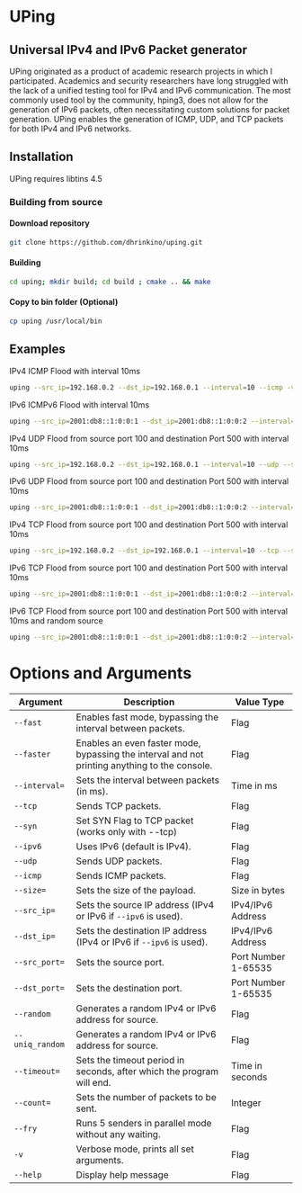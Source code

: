 # UPing
## Universal IPv4 and IPv6 Packet generator

UPing originated as a product of academic research projects in which I participated. Academics and security researchers have long struggled with the lack of a unified testing tool for IPv4 and IPv6 communication. The most commonly used tool by the community, hping3, does not allow for the generation of IPv6 packets, often necessitating custom solutions for packet generation. UPing enables the generation of ICMP, UDP, and TCP packets for both IPv4 and IPv6 networks.

## Installation

UPing requires libtins 4.5

### Building from source
#### Download repository
```bash
git clone https://github.com/dhrinkino/uping.git
```
#### Building
```bash
cd uping; mkdir build; cd build ; cmake .. && make 
```
#### Copy to bin folder (Optional)
```bash
cp uping /usr/local/bin
```

## Examples 

IPv4 ICMP Flood with interval 10ms 
```bash
uping --src_ip=192.168.0.2 --dst_ip=192.168.0.1 --interval=10 --icmp -v 
```

IPv6 ICMPv6 Flood with interval 10ms
```bash
uping --src_ip=2001:db8::1:0:0:1 --dst_ip=2001:db8::1:0:0:2 --interval=10 --icmp --ipv6 -v 
```

IPv4 UDP Flood from source port 100 and destination Port 500 with interval 10ms
```bash
uping --src_ip=192.168.0.2 --dst_ip=192.168.0.1 --interval=10 --udp --src_port=100 --dst_port=500 -v
```

IPv6 UDP Flood from source port 100 and destination Port 500 with interval 10ms
```bash
uping --src_ip=2001:db8::1:0:0:1 --dst_ip=2001:db8::1:0:0:2 --interval=10 --udp --src_port=100 --dst_port=500 --ipv6 -v

```
IPv4 TCP Flood from source port 100 and destination Port 500 with interval 10ms
```bash
uping --src_ip=192.168.0.2 --dst_ip=192.168.0.1 --interval=10 --tcp --src_port=100 --dst_port=500 --ipv6 -v 

```
IPv6 TCP Flood from source port 100 and destination Port 500 with interval 10ms
```bash
uping --src_ip=2001:db8::1:0:0:1 --dst_ip=2001:db8::1:0:0:2 --interval=10 --tcp --src_port=100 --dst_port=500 --ipv6 -v 
```

IPv6 TCP Flood from source port 100 and destination Port 500 with interval 10ms and random source
```bash
uping --src_ip=2001:db8::1:0:0:1 --dst_ip=2001:db8::1:0:0:2 --interval=10 --tcp --src_port=100 --dst_port=500 --ipv6 -v --random
```

# Options and Arguments

| Argument        | Description                                                                                   | Value Type          |
|-----------------|-----------------------------------------------------------------------------------------------|---------------------|
| `--fast`        | Enables fast mode, bypassing the interval between packets.                                    | Flag                |
| `--faster`      | Enables an even faster mode, bypassing the interval and not printing anything to the console. | Flag                |
| `--interval=`   | Sets the interval between packets (in ms).                                                    | Time in ms          |
| `--tcp`         | Sends TCP packets.                                                                            | Flag                |
| `--syn`         | Set SYN Flag to TCP packet (works only with --tcp)                                            | Flag                |
| `--ipv6`        | Uses IPv6 (default is IPv4).                                                                  | Flag                |
| `--udp`         | Sends UDP packets.                                                                            | Flag                |
| `--icmp`        | Sends ICMP packets.                                                                           | Flag                |
| `--size=`       | Sets the size of the payload.                                                                 | Size in bytes       |
| `--src_ip=`     | Sets the source IP address (IPv4 or IPv6 if `--ipv6` is used).                                | IPv4/IPv6 Address   |
| `--dst_ip=`     | Sets the destination IP address (IPv4 or IPv6 if `--ipv6` is used).                           | IPv4/IPv6 Address   |
| `--src_port=`   | Sets the source port.                                                                         | Port Number 1-65535 |
| `--dst_port=`   | Sets the destination port.                                                                    | Port Number 1-65535 |
| `--random`      | Generates a random IPv4 or IPv6 address for source.                                           | Flag                |
| `--uniq_random` | Generates a random IPv4 or IPv6 address for source.                                           | Flag                |
| `--timeout=`    | Sets the timeout period in seconds, after which the program will end.                         | Time in seconds     |
| `--count=`      | Sets the number of packets to be sent.                                                        | Integer             |
| `--fry`         | Runs 5 senders in parallel mode without any waiting.                                          | Flag                |
| `-v`            | Verbose mode, prints all set arguments.                                                       | Flag                |
| `--help`        | Display help message                                                                          | Flag                |
